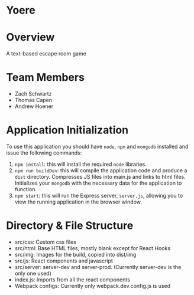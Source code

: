 # Yoere

# Overview

A text-based escape room game

# Team Members

+ Zach Schwartz
+ Thomas Capen
+ Andrew Hoener

# Application Initialization

To use this application you should have `node`, `npm` and `mongodb` installed and issue the following commands:

1. `npm install`: this will install the required `node` libraries.
2. `npm run buildDev`: this will compile the application code and produce a `dist` directory. Compresses JS files into main.js and links to html files. Initializes your `mongodb` with the necessary data for the application to function.
3. `npm start`: this will run the Express server, `server.js`, allowing you to view the running application in the browser window.

# Directory & File Structure
+ src/css: Custom css files
+ src/html: Base HTML files, mostly blank except for React Hooks
+ src/img: Images for the build, copied into dist/img
+ src/js: React components and javascript
+ src/server: server-dev and server-prod. (Currently server-dev is the only one used)
+ index.js: Imports from all the react components
+ Webpack configs: Currently only webpack.dev.config.js is used

